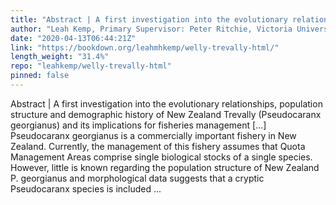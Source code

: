 ```yaml
---
title: "Abstract | A first investigation into the evolutionary relationships, population structure and demographic history of New Zealand Trevally (Pseudocaranx georgianus) and its implications for fisheries management"
author: "Leah Kemp, Primary Supervisor: Peter Ritchie, Victoria University of Wellington, Secondary Supervisor: Maren Wellenreuther, Plant and Food Research"
date: "2020-04-13T06:44:21Z"
link: "https://bookdown.org/leahmhkemp/welly-trevally-html/"
length_weight: "31.4%"
repo: "leahkemp/welly-trevally-html"
pinned: false
---
```


Abstract | A first investigation into the evolutionary relationships, population structure and demographic history of New Zealand Trevally (Pseudocaranx georgianus) and its implications for fisheries management [...] Pseudocaranx georgianus is a commercially important fishery in New Zealand. Currently, the management of this fishery assumes that Quota Management Areas comprise single biological stocks of a single species. However, little is known regarding the population structure of New Zealand P. georgianus and morphological data suggests that a cryptic Pseudocaranx species is included ...
